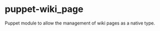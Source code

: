 puppet-wiki_page
================

Puppet module to allow the management of wiki pages as a native type.